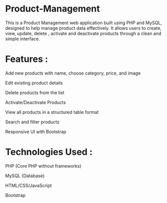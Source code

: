 # Product-Management
This is a Product Management web application built using PHP and MySQL, designed to help manage product data effectively. It allows users to create, view, update, delete , activate and deactivate products through a clean and simple interface.


# Features : 
Add new products with name, choose category, price, and image

Edit existing product details

Delete products from the list

Activate/Deactivate Products

View all products in a structured table format

Search and filter products

Responsive UI with Bootstrap 


# Technologies Used :

PHP (Core PHP without frameworks)

MySQL (Database)

HTML/CSS/JavaScript

Bootstrap 
